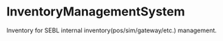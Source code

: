 # InventoryManagementSystem
Inventory for SEBL internal inventory(pos/sim/gateway/etc.) management. 
